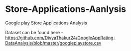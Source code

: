 # Store-Applications-Aanlysis
Google play Store Applications Analysis

Dataset can be found here - https://github.com/DivyaThakur24/GoogleAppRating-DataAnalysis/blob/master/googleplaystore.csv
